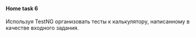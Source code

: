 #### Home task 6

Используя TestNG организовать тесты к калькулятору, написанному в качестве входного задания.